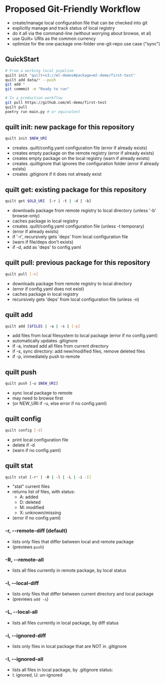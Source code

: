 # Proposed Git-Friendly Workflow

* create/manage local configuration file that can be checked into git
* explicitly manage and track status of local registry
* do it all via the command-line (without worrying about browse, et al)
* use Quilt+ URIs as the common currency
* optimize for the one-package one-folder one-git-repo use case ("sync")

## QuickStart
```bash
# From a working local pipeline
quilt init "quilt+s3://ml-demos#package=ml-demo/first-test"
quilt add data/* --push
git add *
git commmit -m "Ready to run"

# In a production workflow
git pull https://github.com/ml-demo/first-test
quilt pull
poetry run main.py # or equivalent
```

## quilt init: new package for this repository
```bash
quilt init $NEW_URI
```
* creates .quilt/config.yaml configuration file (error if already exists)
* creates empty package on the remote registry (error if already exists)
* creates empty package on the local registry (warn if already exists)
* creates .quiltignore that ignores the configuration folder (error if already exists)
* creates .gitignore if it does not already exist

## quilt get: existing package for this repository
```bash
quilt get $OLD_URI  [-r | -t | -d | -b]
```
* downloads package from remote registry to local directory (unless '-b' browse-only)
* caches package in local registry
* creates .quilt/config.yaml configuration file (unless -t temporary)
* (error if already exists)
* if '-r', recursively gets 'deps' from local configuration file
* (warn if file/deps don't exists)
* if -d, add as 'deps' to config.yaml

## quilt pull: previous package for this repository
```bash
quilt pull [-n]
```
* downloads package from remote registry to local directory
* (error if config.yaml does not exist)
* caches package in local registry
* recursively gets 'deps' from local configuration file (unless -n)

## quilt add
```bash
quilt add [$FILES | -a | -s ] [-p]
```
* add files from local filesystem to local package (error if no config.yaml)
* automatically updates .gitignore
* if -a, instead add all files from current directory
* if -s, sync directory: add new/modified files, remove deleted files
* if -p, immediately push to remote

## quilt push
```bash
quilt push [-u $NEW_URI]
```
* sync local package to remote
* may need to browse first
* (or NEW_URI if -u, else error if no config.yaml)

## quilt config
```bash
quilt config [-d]
```
* print local configuration file
* delete if -d
* (warn if no config.yaml)


## quilt stat
```bash
quilt stat [-r* | -R | -l | -L | -i -I]
```
* "stat" current files
* returns list of files, with status:
  * A: added
  * D: deleted
  * M: modified
  * X: unknown/missing
* (error if no config.yaml)

### -r, --remote-diff (default)

* lists only files that differ between local and remote package
* (previews `push`)

### -R, --remote-all

* lists all files currently in remote package, by local status

### -l, --local-diff

* lists only files that differ between current directory and local package
* (previews `add -s`)

### -L, --local-all
* lists all files currently in local package, by diff status

### -i, --ignored-diff

* lists only files in local package that are NOT in .gitignore

### -I, --ignored-all
* lists all files in local package, by .gitignore status:
* I: ignored, U: un-ignored

